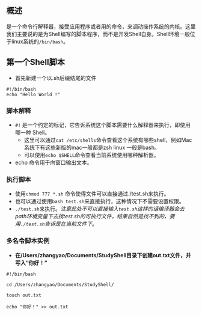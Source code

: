 ## 概述
是一个命令行解释器，接受应用程序或者用的命令，来调动操作系统的内核。这里我们主要说的是为Shell编写的脚本程序，而不是开发Shell自身。Shell环境一般位于linux系统的`/bin/bash`。
## 第一个Shell脚本
- 首先新建一个以.sh后缀结尾的文件
```shell
#!/bin/bash
echo "Hello World !"
```
### 脚本解释
- `#!` 是一个约定的标记，它告诉系统这个脚本需要什么解释器来执行，即使用哪一种 Shell。
	- 这里可以通过`cat /etc/shells`命令查看这个系统有哪些shell，例如Mac系统下有这些新版的mac一般都是zsh linux 一般是bash。
	- 可以使用`echo $SHELL`命令查看当前系统使用哪种解析器。
- echo 命令用于向窗口输出文本。
### 执行脚本
- 使用`chmod 777 *.sh` 命令使得文件可以直接通过./test.sh来执行。
- 也可以通过使用`bash test.sh`来直接执行，这种情况下不需要设置权限。
- `./test.sh`来执行。*注意此处不可以直接输入`test.sh`这样的话编译器会去path环境变量下去找test.sh的可执行文件，结果自然是找不到的，要用`./test.sh`告诉是在当前文件下*。
### 多名令脚本实例
- **在/Users/zhangyao/Documents/StudyShell目录下创建out.txt文件，并写入“你好！”**
```Shell
#!/bin/bash

cd /Users/zhangyao/Documents/StudyShell/

touch out.txt

echo "你好！" >> out.txt
```

